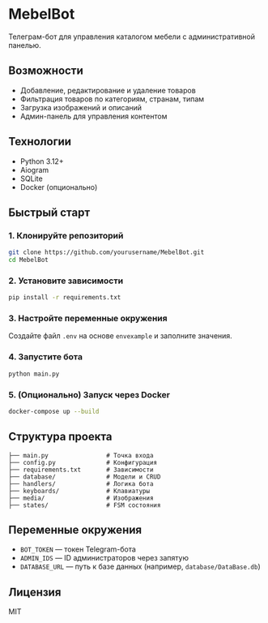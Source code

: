 # MebelBot

Телеграм-бот для управления каталогом мебели с административной панелью.

## Возможности
- Добавление, редактирование и удаление товаров
- Фильтрация товаров по категориям, странам, типам
- Загрузка изображений и описаний
- Админ-панель для управления контентом

## Технологии
- Python 3.12+
- Aiogram
- SQLite
- Docker (опционально)

## Быстрый старт

### 1. Клонируйте репозиторий
```bash
git clone https://github.com/yourusername/MebelBot.git
cd MebelBot
```

### 2. Установите зависимости
```bash
pip install -r requirements.txt
```

### 3. Настройте переменные окружения
Создайте файл `.env` на основе `envexample` и заполните значения.

### 4. Запустите бота
```bash
python main.py
```

### 5. (Опционально) Запуск через Docker
```bash
docker-compose up --build
```

## Структура проекта
```
├── main.py                # Точка входа
├── config.py              # Конфигурация
├── requirements.txt       # Зависимости
├── database/              # Модели и CRUD
├── handlers/              # Логика бота
├── keyboards/             # Клавиатуры
├── media/                 # Изображения
├── states/                # FSM состояния
```

## Переменные окружения
- `BOT_TOKEN` — токен Telegram-бота
- `ADMIN_IDS` — ID администраторов через запятую
- `DATABASE_URL` — путь к базе данных (например, `database/DataBase.db`)

## Лицензия
MIT


